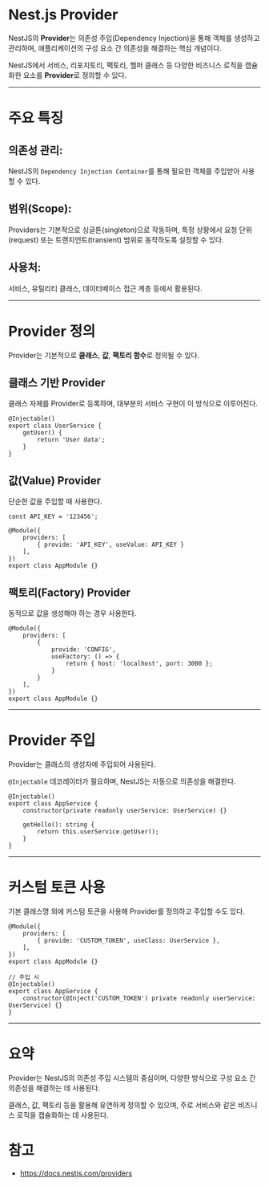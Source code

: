 # Nest.js Provider

NestJS의 **Provider**는 의존성 주입(Dependency Injection)을 통해 객체를 생성하고 관리하며, 애플리케이션의 구성 요소 간 의존성을 해결하는 핵심 개념이다.

NestJS에서 서비스, 리포지토리, 팩토리, 헬퍼 클래스 등 다양한 비즈니스 로직을 캡슐화한 요소를 **Provider**로 정의할 수 있다.

---

# 주요 특징

## **의존성 관리**:

NestJS의 `Dependency Injection Container`를 통해 필요한 객체를 주입받아 사용할 수 있다.

## **범위(Scope)**:

Providers는 기본적으로 싱글톤(singleton)으로 작동하며, 특정 상황에서 요청 단위(request) 또는 트랜지언트(transient) 범위로 동작하도록 설정할 수 있다.

## **사용처**:

서비스, 유틸리티 클래스, 데이터베이스 접근 계층 등에서 활용된다.

---

# Provider 정의

Provider는 기본적으로 **클래스**, **값**, **팩토리 함수**로 정의될 수 있다.

## **클래스 기반 Provider**

클래스 자체를 Provider로 등록하며, 대부분의 서비스 구현이 이 방식으로 이루어진다.

```tsx
@Injectable()
export class UserService {
    getUser() {
        return 'User data';
    }
}
```

## **값(Value) Provider**

단순한 값을 주입할 때 사용한다.

```tsx
const API_KEY = '123456';

@Module({
    providers: [
        { provide: 'API_KEY', useValue: API_KEY }
    ],
})
export class AppModule {}
```

## **팩토리(Factory) Provider**

동적으로 값을 생성해야 하는 경우 사용한다.

```tsx
@Module({
    providers: [
        {
            provide: 'CONFIG',
            useFactory: () => {
                return { host: 'localhost', port: 3000 };
            }
        }
    ],
})
export class AppModule {}
```

---

# Provider 주입

Provider는 클래스의 생성자에 주입되어 사용된다.

`@Injectable` 데코레이터가 필요하며, NestJS는 자동으로 의존성을 해결한다.

```tsx
@Injectable()
export class AppService {
    constructor(private readonly userService: UserService) {}

    getHello(): string {
        return this.userService.getUser();
    }
}
```

---

# 커스텀 토큰 사용

기본 클래스명 외에 커스텀 토큰을 사용해 Provider를 정의하고 주입할 수도 있다.

```tsx
@Module({
    providers: [
        { provide: 'CUSTOM_TOKEN', useClass: UserService },
    ],
})
export class AppModule {}

// 주입 시
@Injectable()
export class AppService {
    constructor(@Inject('CUSTOM_TOKEN') private readonly userService: UserService) {}
}
```

---

# 요약

Provider는 NestJS의 의존성 주입 시스템의 중심이며, 다양한 방식으로 구성 요소 간 의존성을 해결하는 데 사용된다.

클래스, 값, 팩토리 등을 활용해 유연하게 정의할 수 있으며, 주로 서비스와 같은 비즈니스 로직을 캡슐화하는 데 사용된다.

# 참고

- https://docs.nestjs.com/providers